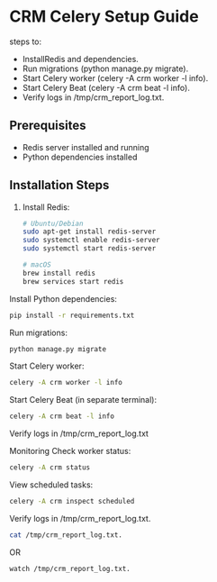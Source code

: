 # CRM Celery Setup Guide

steps to:
    
- InstallRedis and dependencies.
- Run migrations (python manage.py migrate).
- Start Celery worker (celery -A crm worker -l info).
- Start Celery Beat (celery -A crm beat -l info).
- Verify logs in /tmp/crm_report_log.txt.

## Prerequisites
- Redis server installed and running
- Python dependencies installed

## Installation Steps

1. Install Redis:
   ```bash
   # Ubuntu/Debian
   sudo apt-get install redis-server
   sudo systemctl enable redis-server
   sudo systemctl start redis-server

   # macOS
   brew install redis
   brew services start redis

Install Python dependencies:

```bash
pip install -r requirements.txt
```
Run migrations:
```bash
python manage.py migrate
```
Start Celery worker:

```bash
celery -A crm worker -l info
```
Start Celery Beat (in separate terminal):


```bash
celery -A crm beat -l info
```
Verify logs in /tmp/crm_report_log.txt

Monitoring
Check worker status:
```bash
celery -A crm status
```
View scheduled tasks: 
```bash
celery -A crm inspect scheduled
```

Verify logs in /tmp/crm_report_log.txt.
```bash
cat /tmp/crm_report_log.txt.
```
OR

```bash
watch /tmp/crm_report_log.txt.
```
 
